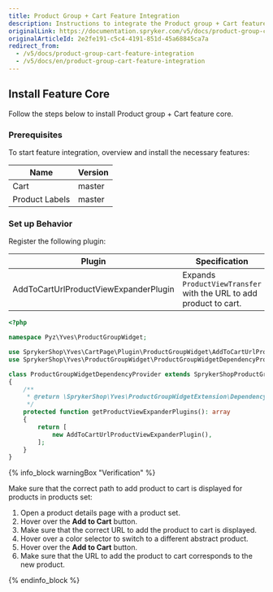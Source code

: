```yaml
---
title: Product Group + Cart Feature Integration
description: Instructions to integrate the Product group + Cart feature into a Spryker project.
originalLink: https://documentation.spryker.com/v5/docs/product-group-cart-feature-integration
originalArticleId: 2e2fe191-c5c4-4191-851d-45a68845ca7a
redirect_from:
  - /v5/docs/product-group-cart-feature-integration
  - /v5/docs/en/product-group-cart-feature-integration
---
```


## Install Feature Core

Follow the steps below to install Product group + Cart feature core.

### Prerequisites

To start feature integration, overview and install the necessary features:


| Name | Version |
| --- | --- |
| Cart | master |
| Product Labels | master |



### Set up Behavior

Register the following plugin:


| Plugin | Specification | Prerequisites | Namespace |
| --- | --- | --- | --- |
| AddToCartUrlProductViewExpanderPlugin | Expands `ProductViewTransfer` with the URL to add product to cart. | None | SprykerShop\Yves\ProductLabelWidget\Plugin\ProductGroupWidget |

```php
<?php

namespace Pyz\Yves\ProductGroupWidget;

use SprykerShop\Yves\CartPage\Plugin\ProductGroupWidget\AddToCartUrlProductViewExpanderPlugin;
use SprykerShop\Yves\ProductGroupWidget\ProductGroupWidgetDependencyProvider as SprykerShopProductGroupWidgetDependencyProvider;

class ProductGroupWidgetDependencyProvider extends SprykerShopProductGroupWidgetDependencyProvider
{
    /**
     * @return \SprykerShop\Yves\ProductGroupWidgetExtension\Dependency\Plugin\ProductViewExpanderPluginInterface[]
     */
    protected function getProductViewExpanderPlugins(): array
    {
        return [
            new AddToCartUrlProductViewExpanderPlugin(),
        ];
    }
}
```


{% info_block warningBox "Verification" %}

Make sure that the correct path to add product to cart is displayed for products in products set:
1. Open a product details page with a product set.
2. Hover over the **Add to Cart** button.
3. Make sure that the correct URL to add the product to cart is displayed.
4. Hover over a color selector to switch to a different abstract product. 
5. Hover over the **Add to Cart** button.
6. Make sure that the URL to add the product to cart corresponds to the new product.

{% endinfo_block %}

